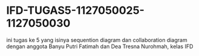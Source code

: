 IFD-TUGAS5-1127050025-1127050030
================================

ini tugas ke 5 yang isinya sequention diagram dan collaboration diagram dengan anggota Banyu Putri Fatimah dan Dea Tresna Nurohmah, kelas IFD
